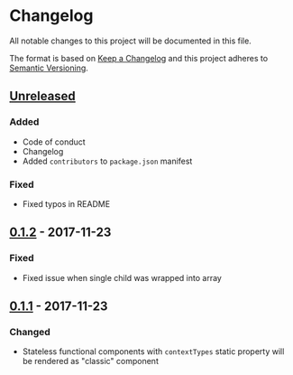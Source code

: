 # Changelog
All notable changes to this project will be documented in this file.

The format is based on [Keep a Changelog](http://keepachangelog.com/en/1.0.0/)
and this project adheres to [Semantic Versioning](http://semver.org/spec/v2.0.0.html).


## [Unreleased]
### Added
- Code of conduct
- Changelog
- Added `contributors` to `package.json` manifest
### Fixed
- Fixed typos in README


## [0.1.2] - 2017-11-23
### Fixed
- Fixed issue when single child was wrapped into array


## [0.1.1] - 2017-11-23
### Changed
- Stateless functional components with `contextTypes` static property will be rendered as "classic" component


[Unreleased]: https://github.com/Sphirate/create-element-functional/compare/553d12bbcaef72de5fe559611cf79ebce6e37467...HEAD
[0.1.2]: https://github.com/Sphirate/create-element-functional/compare/b3d4b7e68644e7d2a332deb906b8d003ca94292e...553d12bbcaef72de5fe559611cf79ebce6e37467
[0.1.1]: https://github.com/Sphirate/create-element-functional/compare/ff93a1971edb7308c0b5e03761cce7e16c872ae1...b3d4b7e68644e7d2a332deb906b8d003ca94292e